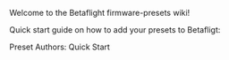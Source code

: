 Welcome to the Betaflight firmware-presets wiki!

Quick start guide on how to add your presets to Betafligt:

Preset Authors: Quick Start